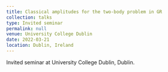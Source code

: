 ```yaml
---
title: Classical amplitudes for the two-body problem in GR
collection: talks
type: Invited seminar
permalink: null
venue: University College Dublin
date: 2022-03-21
location: Dublin, Ireland
---
```


Invited seminar at University College Dublin, Dublin.
